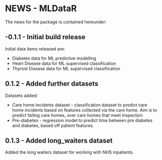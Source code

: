 # NEWS - MLDataR
The news for the package is contained hereunder:

## -0.1.1 - Initial build release 
Initial data items released are:
- Diabetes data for ML predictive modelling
- Heart Disease data for ML supervised classification
- Thyroid Disease data for ML supervised classification

## 0.1.2 - Added further datasets
Datasets added:
- Care home incidents dataset - classification dataset to predict care home incidents based on features collected via the care home. Aim is to predict failing care homes, over care homes that meet inspection
- Pre-diabetes - regression model to predict time between pre diabetes and diabetes, based off patient features. 

## 0.1.3 - Added long_waiters dataset
Added the long waiters dataset for working with NHS inpatients. 
